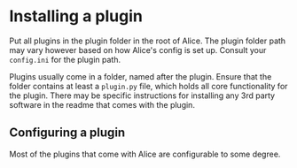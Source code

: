 Installing a plugin
===================

Put all plugins in the plugin folder in the root of Alice. The plugin folder path may vary however based on how Alice's config is set up. Consult your `config.ini` for the plugin path.

Plugins usually come in a folder, named after the plugin. Ensure that the folder contains at least a `plugin.py` file, which holds all core functionality for the plugin. There may be specific instructions for installing any 3rd party software in the readme that comes with the plugin.


## Configuring a plugin

Most of the plugins that come with Alice are configurable to some degree.